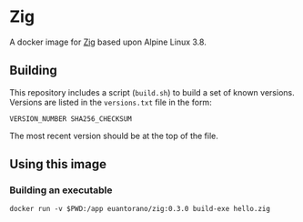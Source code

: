 # Zig

A docker image for [Zig](https://ziglang.org) based upon Alpine Linux 3.8.

## Building

This repository includes a script (`build.sh`) to build a set of known versions. Versions are listed in the `versions.txt` file in the form:

```
VERSION_NUMBER SHA256_CHECKSUM
```

The most recent version should be at the top of the file.

## Using this image

### Building an executable

```
docker run -v $PWD:/app euantorano/zig:0.3.0 build-exe hello.zig
```